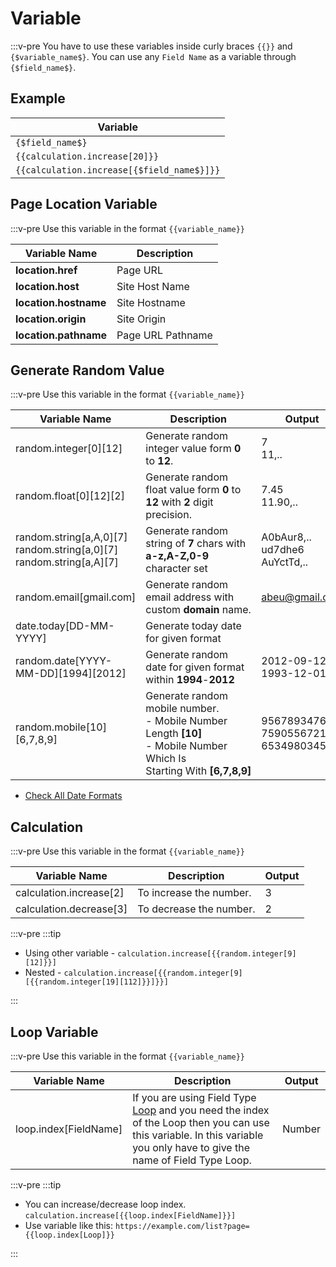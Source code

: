 <script setup>
import TodayDate from '../components/TodayDate.vue'
</script>

# Variable

:::v-pre
You have to use these variables inside curly braces `{{}}` and `{$variable_name$}`. You can use any `Field Name` as a variable through `{$field_name$}`.

## Example

| Variable                                   |
| ------------------------------------------ |
| `{$field_name$}`                           |
| `{{calculation.increase[20]}}`             |
| `{{calculation.increase[{$field_name$}]}}` |

## Page Location Variable

:::v-pre
Use this variable in the format `{{variable_name}}`

| Variable Name         | Description       |
| --------------------- | ----------------- |
| **location.href**     | Page URL          |
| **location.host**     | Site Host Name    |
| **location.hostname** | Site Hostname     |
| **location.origin**   | Site Origin       |
| **location.pathname** | Page URL Pathname |

## Generate Random Value

:::v-pre
Use this variable in the format `{{variable_name}}`

| Variable Name                                                                 | Description                                                                                                                 | Output                                    |
| ----------------------------------------------------------------------------- | --------------------------------------------------------------------------------------------------------------------------- | ----------------------------------------- |
| random.integer[0][12]                                                         | Generate random integer value form **0** to **12**.                                                                         | 7 <br> 11,..                              |
| random.float[0][12][2]                                                        | Generate random float value form **0** to **12** with **2** digit precision.                                                | 7.45 <br> 11.90,..                        |
| random.string[a,A,0][7] <br> random.string[a,0][7] <br> random.string[a,A][7] | Generate random string of **7** chars with **a-z,A-Z,0-9** character set                                                    | A0bAur8,.. <br> ud7dhe6 <br> AuYctTd,..   |
| random.email[gmail.com]                                                       | Generate random email address with custom **domain** name.                                                                  | abeu@gmail.com                            |
| date.today[DD-MM-YYYY]                                                        | Generate today date for given format                                                                                        | <TodayDate/>                              |
| random.date[YYYY-MM-DD][1994][2012]                                           | Generate random date for given format within **1994**-**2012**                                                              | 2012-09-12 <br> 1993-12-01,..             |
| random.mobile[10][6,7,8,9]                                                    | Generate random mobile number.<br> - Mobile Number Length **[10]**<br> - Mobile Number Which Is Starting With **[6,7,8,9]** | 9567893476<br>7590556721<br>6534980345,.. |

- [Check All Date Formats](https://day.js.org/docs/en/display/format#list-of-all-available-formats)

## Calculation

:::v-pre
Use this variable in the format `{{variable_name}}`

| Variable Name           | Description             | Output |
| ----------------------- | ----------------------- | ------ |
| calculation.increase[2] | To increase the number. | 3      |
| calculation.decrease[3] | To decrease the number. | 2      |

:::v-pre
:::tip

- Using other variable - `calculation.increase[{{random.integer[9][12]}}]`
- Nested - `calculation.increase[{{random.integer[9][{{random.integer[19][112]}}]}}]`

:::

## Loop Variable

:::v-pre
Use this variable in the format `{{variable_name}}`

| Variable Name         | Description                                                                                                                                                                                                | Output |
| --------------------- | ---------------------------------------------------------------------------------------------------------------------------------------------------------------------------------------------------------- | ------ |
| loop.index[FieldName] | If you are using Field Type [Loop](/documentation/field-types/loop) and you need the index of the Loop then you can use this variable. In this variable you only have to give the name of Field Type Loop. | Number |

:::v-pre
:::tip

- You can increase/decrease loop index. `calculation.increase[{{loop.index[FieldName]}}]`
- Use variable like this: `https://example.com/list?page={{loop.index[Loop]}}`

:::
